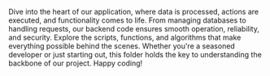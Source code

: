 Dive into the heart of our application, where data is processed, actions are executed, and functionality comes to life. From managing databases to handling requests, our backend code ensures smooth operation, reliability, and security. Explore the scripts, functions, and algorithms that make everything possible behind the scenes. Whether you're a seasoned developer or just starting out, this folder holds the key to understanding the backbone of our project. Happy coding!
